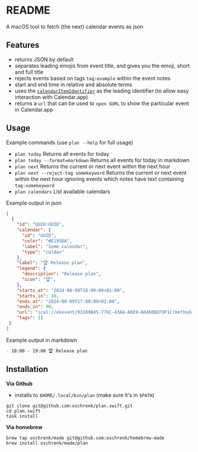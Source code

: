# README

A macOS tool to fetch (the next) calendar events as json

## Features

- returns JSON by default
- separates leading emojis from event title, and gives you the emoji, short and full title
- rejects events based on tags `tag:example` within the event notes
- start and end time in relative and absolute terms
- uses the [`calendarItemIdentifier`](https://developer.apple.com/documentation/eventkit/ekcalendaritem/1507075-calendaritemidentifier) as the leading identifier (to allow easy interaction with Calendar.app)
- returns a `url` that can be used to `open $URL` to show the particular event in Calendar.app

## Usage

Example commands (use `plan --help` for full usage)

- `plan today` Returns all events for today
- `plan today --format=markdown` Returns all events for today in markdown
- `plan next` Returns the current or next event within the next hour
- `plan next --reject-tag somekeyword` Returns the current or next event within the next hour ignoring events which notes have text containing `tag:somekeyword`
- `plan calendars` List available calendars

Example output in json

```json
[
  {
    "id": "UUID:UUID",
    "calendar": {
      "id": "UUID",
      "color": "#E195DA",
      "label": "Some calendar",
      "type": "caldav"
    },
    "label": "🏆 Release plan",
    "legend": {
      "description": "Release plan",
      "icon": "🏆",
    },
    "starts_at": "2024-08-09T18:00:00+02:00",
    "starts_in": 30,
    "ends_at": "2024-08-09T17:00:00+02:00",
    "ends_in": 90,
    "url": "ical://ekevent/93109B45-776C-43AA-A6E9-A04606EF9F1C?method=show&options=more",
    "tags": []
 }
]
```

Example output in markdown

```markdown
- 18:00 - 19:00 🏆 Release plan
```

## Installation

**Via Github**

- installs to `$HOME/.local/bin/plan` (make sure it's in `$PATH`)

```
git clone git@github.com:oschrenk/plan.swift.git
cd plan.swift
task install
```

**Via homebrew**

```
brew tap oschrenk/made git@github.com:oschrenk/homebrew-made
brew install oschrenk/made/plan
```

